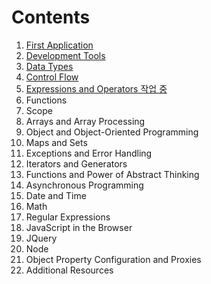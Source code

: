 # Contents

1. [First Application](./chap1_FirstApplication/index.html)
2. [Development Tools](./chap2_DevelopmentTools/developmentTools.md)
3. [Data Types](./chap3_DataTypes/dataTypes.md)
4. [Control Flow](./chap4_ControlFlow/controlFlow.md)
5. [Expressions and Operators 작업 중](./chap5_ExpressionsAndOperators/expressionsOperators.md)
6. Functions
7. Scope
8. Arrays and Array Processing
9. Object and Object-Oriented Programming
10. Maps and Sets
11. Exceptions and Error Handling
12. Iterators and Generators
13. Functions and Power of Abstract Thinking
14. Asynchronous Programming
15. Date and Time
16. Math
17. Regular Expressions
18. JavaScript in the Browser
19. JQuery
20. Node
21. Object Property Configuration and Proxies
22. Additional Resources